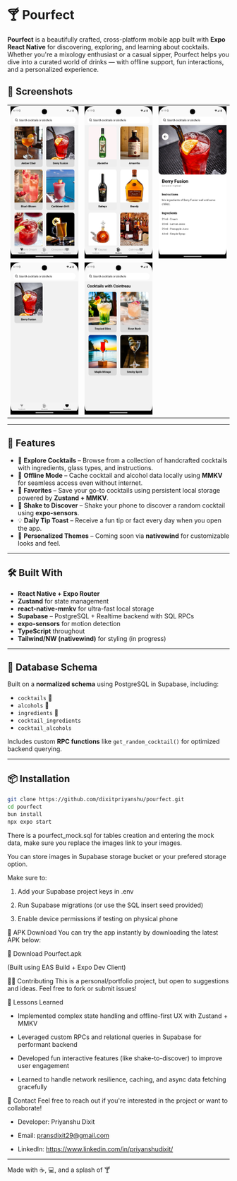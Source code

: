 # 🍸 Pourfect

**Pourfect** is a beautifully crafted, cross-platform mobile app built with **Expo React Native** for discovering, exploring, and learning about cocktails. Whether you're a mixology enthusiast or a casual sipper, Pourfect helps you dive into a curated world of drinks — with offline support, fun interactions, and a personalized experience.

## 📸 Screenshots

<div align="center">

<table>
  <tr>
    <td align="center">
      <img src="./assets/images/screenshots/1.png" alt="Home Screen" width="200"/>
    </td>
    <td align="center">
      <img src="./assets/images/screenshots/2.png" alt="Cocktail Detail" width="200"/>
    </td>
    <td align="center">
      <img src="./assets/images/screenshots/3.png" alt="Alcohol List" width="200"/>
    </td>
  </tr>
  <tr>
    <td align="center">
      <img src="./assets/images/screenshots/4.png" alt="Favorites Screen" width="200"/>
    </td>
    <td align="center">
      <img src="./assets/images/screenshots/5.png" alt="Tip of the Day" width="200"/>
    </td>
  </tr>
</table>

</div>


---

## 🚀 Features

- 🧭 **Explore Cocktails** – Browse from a collection of handcrafted cocktails with ingredients, glass types, and instructions.
- 💾 **Offline Mode** – Cache cocktail and alcohol data locally using **MMKV** for seamless access even without internet.
- 🌟 **Favorites** – Save your go-to cocktails using persistent local storage powered by **Zustand + MMKV**.
- 📳 **Shake to Discover** – Shake your phone to discover a random cocktail using **expo-sensors**.
- 💡 **Daily Tip Toast** – Receive a fun tip or fact every day when you open the app.
- 🧪 **Personalized Themes** – Coming soon via **nativewind** for customizable looks and feel.

---

## 🛠️ Built With

- **React Native + Expo Router**
- **Zustand** for state management
- **react-native-mmkv** for ultra-fast local storage
- **Supabase** – PostgreSQL + Realtime backend with SQL RPCs
- **expo-sensors** for motion detection
- **TypeScript** throughout
- **Tailwind/NW (nativewind)** for styling (in progress)

---

## 🧱 Database Schema

Built on a **normalized schema** using PostgreSQL in Supabase, including:

- `cocktails` 🍹
- `alcohols` 🥃
- `ingredients` 🌿
- `cocktail_ingredients`
- `cocktail_alcohols`

Includes custom **RPC functions** like `get_random_cocktail()` for optimized backend querying.

---

## 📦 Installation

```bash
git clone https://github.com/dixitpriyanshu/pourfect.git
cd pourfect
bun install
npx expo start
```

There is a pourfect_mock.sql for tables creation and entering the mock data, make sure you replace the images link to your images.

You can store images in Supabase storage bucket or your prefered storage option.

Make sure to:

1. Add your Supabase project keys in .env

2. Run Supabase migrations (or use the SQL insert seed provided)

3. Enable device permissions if testing on physical phone


📲 APK Download
You can try the app instantly by downloading the latest APK below:

🔗 Download Pourfect.apk

(Built using EAS Build + Expo Dev Client)

🧑‍💻 Contributing
This is a personal/portfolio project, but open to suggestions and ideas. Feel free to fork or submit issues!






🧠 Lessons Learned

- Implemented complex state handling and offline-first UX with Zustand + MMKV

- Leveraged custom RPCs and relational queries in Supabase for performant backend

- Developed fun interactive features (like shake-to-discover) to improve user engagement

- Learned to handle network resilience, caching, and async data fetching gracefully

📮 Contact
Feel free to reach out if you're interested in the project or want to collaborate!

- Developer: Priyanshu Dixit

- Email: <pransdixit29@gmail.com>

- LinkedIn: <https://www.linkedin.com/in/priyanshudixit/>

-----------

Made with ☕, 💻, and a splash of 🍸
